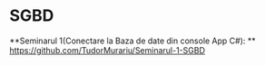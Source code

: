 # SGBD

**Seminarul 1(Conectare la Baza de date din console App C#): ** https://github.com/TudorMurariu/Seminarul-1-SGBD
